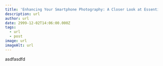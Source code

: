 ```yaml
---
title: 'Enhancing Your Smartphone Photography: A Closer Look at Essential Accessories'
description: url
author: url
date: 2999-12-02T14:06:00.000Z
tags:
  - url
  - post
image: url
imageAlt: url
---
```

asdfasdfd